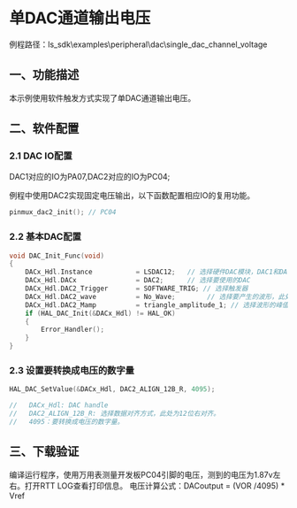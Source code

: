 # 单DAC通道输出电压

例程路径：ls_sdk\examples\peripheral\dac\single_dac_channel_voltage

## 一、功能描述

本示例使用软件触发方式实现了单DAC通道输出电压。

## 二、软件配置

### 2.1 DAC IO配置

DAC1对应的IO为PA07,DAC2对应的IO为PC04;

例程中使用DAC2实现固定电压输出，以下函数配置相应IO的复用功能。

```c
pinmux_dac2_init(); // PC04
```

### 2.2 基本DAC配置

```c
void DAC_Init_Func(void)
{
    DACx_Hdl.Instance           = LSDAC12;   // 选择硬件DAC模块，DAC1和DAC2的基址相同
    DACx_Hdl.DACx               = DAC2;      // 选择要使用的DAC
    DACx_Hdl.DAC2_Trigger       = SOFTWARE_TRIG; // 选择触发器
    DACx_Hdl.DAC2_wave          = No_Wave;        // 选择要产生的波形，此处设置为无波形
    DACx_Hdl.DAC2_Mamp          = triangle_amplitude_1; // 选择波形的峰值
    if (HAL_DAC_Init(&DACx_Hdl) != HAL_OK)
    {
        Error_Handler();
    }
}
```

### 2.3 设置要转换成电压的数字量

```c
HAL_DAC_SetValue(&DACx_Hdl, DAC2_ALIGN_12B_R, 4095);

//   DACx_Hdl: DAC handle
//   DAC2_ALIGN_12B_R: 选择数据对齐方式，此处为12位右对齐。
//   4095：要转换成电压的数字量。
```

## 三、下载验证

编译运行程序，使用万用表测量开发板PC04引脚的电压，测到的电压为1.87v左右。打开RTT LOG查看打印信息。
电压计算公式：DACoutput  =  (VOR /4095) * Vref
